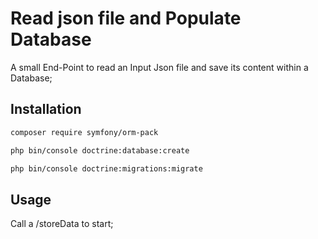 # Read json file and Populate Database

A small End-Point to read an Input Json file and save its content within a Database;

## Installation

```bash
composer require symfony/orm-pack

php bin/console doctrine:database:create

php bin/console doctrine:migrations:migrate                                     
```

## Usage

Call a /storeData to start;